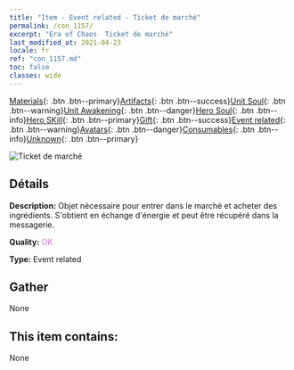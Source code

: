 ```yaml
---
title: "Item - Event related - Ticket de marché"
permalink: /con_1157/
excerpt: "Era of Chaos  Ticket de marché"
last_modified_at: 2021-04-23
locale: fr
ref: "con_1157.md"
toc: false
classes: wide
---
```

 [Materials](/ItemsFR/){: .btn .btn--primary}[Artifacts](/ItemsFR/Artifacts/){: .btn .btn--success}[Unit Soul](/ItemsFR/UnitSoul/){: .btn .btn--warning}[Unit Awakening](/ItemsFR/UnitAwakening/){: .btn .btn--danger}[Hero Soul](/ItemsFR/HeroSoul/){: .btn .btn--info}[Hero SKill](/ItemsFR/HeroSkill/){: .btn .btn--primary}[Gift](/ItemsFR/Gift/){: .btn .btn--success}[Event related](/ItemsFR/Events/){: .btn .btn--warning}[Avatars](/ItemsFR/Avatars/){: .btn .btn--danger}[Consumables](/ItemsFR/Consumables/){: .btn .btn--info}[Unknown](/ItemsFR/Unknown/){: .btn .btn--primary}

 ![Ticket de marché](/images/t/i_8150000.png)

## Détails
 **Description:** Objet nécessaire pour entrer dans le marché et acheter des ingrédients. S'obtient en échange d'énergie et peut être récupéré dans la messagerie.

 **Quality:** <span style="color: #DA70D6">OK</span>

 **Type:** Event related

## Gather

  None

## This item contains:

  None

